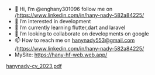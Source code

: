 - 👋 Hi, I’m @enghany301096 follow me on /https://www.linkedin.com/in/hany-nady-582a84225/
- 👀 I’m interested in development 
- 🌱 I’m currently learning flutter,dart and laravel 
- 💞️ I’m looking to collaborate on developments on google
- 📫 How to reach me on hanynady553@gmail.com /https://www.linkedin.com/in/hany-nady-582a84225/ 
- MySite: https://hany-hf-web.web.app/

<!---
enghany301096/enghany301096 is a ✨ special ✨ repository because its `README.md` (this file) appears on your GitHub profile.
You can click the Preview link to take a look at your changes.
--->
[hanynady-cv_2023.pdf](https://github.com/user-attachments/files/16749947/hanynady-cv_2023.pdf)
